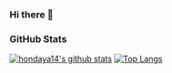 ### Hi there 👋


### GitHub Stats

[![hondaya14's github stats](https://github-readme-stats.vercel.app/api?username=hondaya14)](https://github.com/anuraghazra/github-readme-stats)
[![Top Langs](https://github-readme-stats.vercel.app/api/top-langs/?username=hondaya14)](https://github.com/anuraghazra/github-readme-stats)
